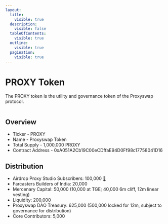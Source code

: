 ```yaml
---
layout:
  title:
    visible: true
  description:
    visible: false
  tableOfContents:
    visible: true
  outline:
    visible: true
  pagination:
    visible: true
---
```


# PROXY Token

The PROXY token is the utility and governance token of the Proxyswap protocol.

<figure><img src="../.gitbook/assets/Screenshot 2024-06-22 at 8.33.02 PM.png" alt=""><figcaption></figcaption></figure>

## Overview <a href="#overview" id="overview"></a>

* Ticker - PROXY
* Name - Proxyswap Token
* Total Supply - 1,000,000 PROXY
* Contract Address - 0xA051A2Cb19C00eCDffaE94D0Ff98c17758041D16

## Distribution

* Airdrop Proxy Studio Subscribers: 100,000 [🔗](https://hypersub.withfabric.xyz/collection/proxy-studio-43r53e156sqo)
* Farcasters Builders of India: 20,000
* Mercenary Capital: 50,000 (10,000 at TGE; 40,000 6m cliff, 12m linear vesting)
* Liquidity: 200,000
* Proxyswap DAO Treasury: 625,000 (500,000 locked for 12m, subject to governance for distribution)
* Core Contributors: 5,000
